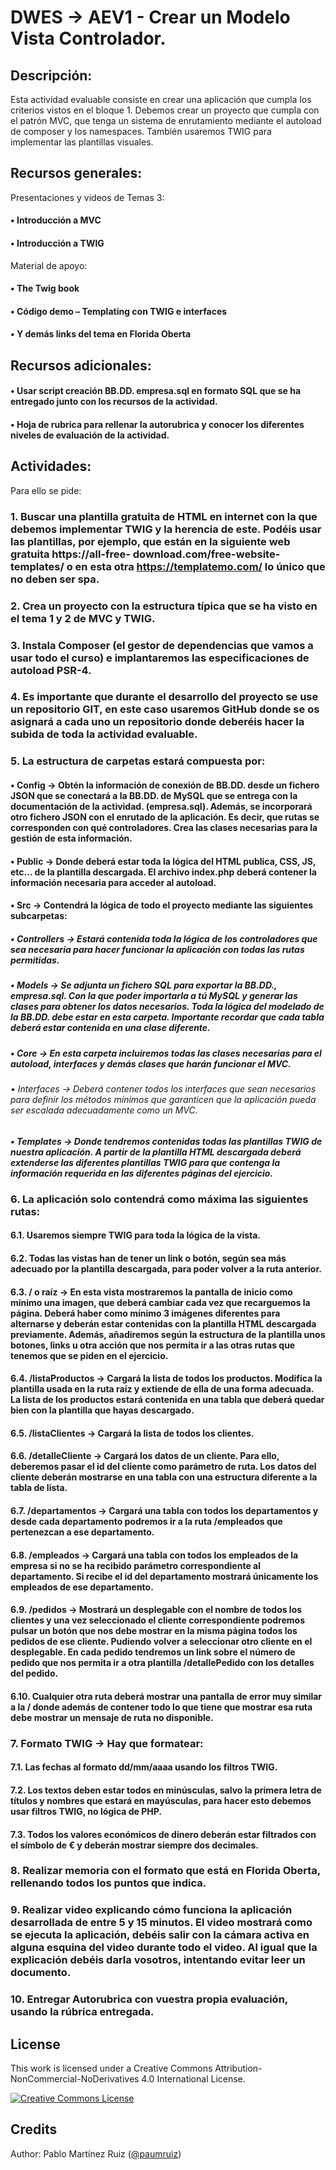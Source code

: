 # DWES → AEV1 - Crear un Modelo Vista Controlador.

## Descripción:

Esta actividad evaluable consiste en crear una aplicación que cumpla los criterios vistos en el bloque 1.
Debemos crear un proyecto que cumpla con el patrón MVC, que tenga un sistema de enrutamiento mediante el
autoload de composer y los namespaces. También usaremos TWIG para implementar las plantillas visuales.

## Recursos generales:

Presentaciones y videos de Temas 3:

#### • Introducción a MVC

#### • Introducción a TWIG

Material de apoyo:

#### • The Twig book

#### • Código demo – Templating con TWIG e interfaces

#### • Y demás links del tema en Florida Oberta

## Recursos adicionales:

#### • Usar script creación BB.DD. empresa.sql en formato SQL que se ha entregado junto con los recursos de la actividad.

#### • Hoja de rubrica para rellenar la autorubrica y conocer los diferentes niveles de evaluación de la actividad.

## Actividades:

Para ello se pide:

### 1. Buscar una plantilla gratuita de HTML en internet con la que debemos implementar TWIG y la herencia de este. Podéis usar las plantillas, por ejemplo, que están en la siguiente web gratuita https://all-free- download.com/free-website-templates/ o en esta otra https://templatemo.com/ lo único que no deben ser spa.

### 2. Crea un proyecto con la estructura típica que se ha visto en el tema 1 y 2 de MVC y TWIG.

### 3. Instala Composer (el gestor de dependencias que vamos a usar todo el curso) e implantaremos las especificaciones de autoload PSR-4.

### 4. Es importante que durante el desarrollo del proyecto se use un repositorio GIT, en este caso usaremos GitHub donde se os asignará a cada uno un repositorio donde deberéis hacer la subida de toda la actividad evaluable.

### 5. La estructura de carpetas estará compuesta por:

#### • Config → Obtén la información de conexión de BB.DD. desde un fichero JSON que se conectará a la BB.DD. de MySQL que se entrega con la documentación de la actividad. (empresa.sql). Además, se incorporará otro fichero JSON con el enrutado de la aplicación. Es decir, que rutas se corresponden con qué controladores. Crea las clases necesarias para la gestión de esta información.

#### • Public → Donde deberá estar toda la lógica del HTML publica, CSS, JS, etc… de la plantilla descargada. El archivo index.php deberá contener la información necesaria para acceder al autoload.

#### • Src → Contendrá la lógica de todo el proyecto mediante las siguientes subcarpetas:

##### • Controllers → Estará contenida toda la lógica de los controladores que sea necesaria para hacer funcionar la aplicación con todas las rutas permitidas.

##### • Models → Se adjunta un fichero SQL para exportar la BB.DD., empresa.sql. Con la que poder importarla a tú MySQL y generar las clases para obtener los datos necesarios. Toda la lógica del modelado de la BB.DD. debe estar en esta carpeta. Importante recordar que cada tabla deberá estar contenida en una clase diferente.

##### • Core → En esta carpeta incluiremos todas las clases necesarias para el autoload, interfaces y demás clases que harán funcionar el MVC.

###### • Interfaces → Deberá contener todos los interfaces que sean necesarios para definir los métodos mínimos que garanticen que la aplicación pueda ser escalada adecuadamente como un MVC.

##### • Templates → Donde tendremos contenidas todas las plantillas TWIG de nuestra aplicación. A partir de la plantilla HTML descargada deberá extenderse las diferentes plantillas TWIG para que contenga la información requerida en las diferentes páginas del ejercicio.

### 6. La aplicación solo contendrá como máxima las siguientes rutas:

#### 6.1. Usaremos siempre TWIG para toda la lógica de la vista.

#### 6.2. Todas las vistas han de tener un link o botón, según sea más adecuado por la plantilla descargada, para poder volver a la ruta anterior.

#### 6.3. / o raíz → En esta vista mostraremos la pantalla de inicio como mínimo una imagen, que deberá cambiar cada vez que recarguemos la página. Deberá haber como mínimo 3 imágenes diferentes para alternarse y deberán estar contenidas con la plantilla HTML descargada previamente. Además, añadiremos según la estructura de la plantilla unos botones, links u otra acción que nos permita ir a las otras rutas que tenemos que se piden en el ejercicio.

#### 6.4. /listaProductos → Cargará la lista de todos los productos. Modifica la plantilla usada en la ruta raíz y extiende de ella de una forma adecuada. La lista de los productos estará contenida en una tabla que deberá quedar bien con la plantilla que hayas descargado.

#### 6.5. /listaClientes → Cargará la lista de todos los clientes.

#### 6.6. /detalleCliente → Cargará los datos de un cliente. Para ello, deberemos pasar el id del cliente como parámetro de ruta. Los datos del cliente deberán mostrarse en una tabla con una estructura diferente a la tabla de lista.

#### 6.7. /departamentos → Cargará una tabla con todos los departamentos y desde cada departamento podremos ir a la ruta /empleados que pertenezcan a ese departamento.

#### 6.8. /empleados → Cargará una tabla con todos los empleados de la empresa si no se ha recibido parámetro correspondiente al departamento. Si recibe el id del departamento mostrará únicamente los empleados de ese departamento.

#### 6.9. /pedidos → Mostrará un desplegable con el nombre de todos los clientes y una vez seleccionado el cliente correspondiente podremos pulsar un botón que nos debe mostrar en la misma página todos los pedidos de ese cliente. Pudiendo volver a seleccionar otro cliente en el desplegable. En cada pedido tendremos un link sobre el número de pedido que nos permita ir a otra plantilla /detallePedido con los detalles del pedido.

#### 6.10. Cualquier otra ruta deberá mostrar una pantalla de error muy similar a la / donde además de contener todo lo que tiene que mostrar esa ruta debe mostrar un mensaje de ruta no disponible.

### 7. Formato TWIG → Hay que formatear:

#### 7.1. Las fechas al formato dd/mm/aaaa usando los filtros TWIG.

#### 7.2. Los textos deben estar todos en minúsculas, salvo la primera letra de títulos y nombres que estará en mayúsculas, para hacer esto debemos usar filtros TWIG, no lógica de PHP.

#### 7.3. Todos los valores económicos de dinero deberán estar filtrados con el símbolo de € y deberán mostrar siempre dos decimales.

### 8. Realizar memoria con el formato que está en Florida Oberta, rellenando todos los puntos que indica.

### 9. Realizar video explicando cómo funciona la aplicación desarrollada de entre 5 y 15 minutos. El video mostrará como se ejecuta la aplicación, debéis salir con la cámara activa en alguna esquina del video durante todo el video. Al igual que la explicación debéis darla vosotros, intentando evitar leer un documento.

### 10. Entregar Autorubrica con vuestra propia evaluación, usando la rúbrica entregada.

## License

This work is licensed under a Creative Commons Attribution-NonCommercial-NoDerivatives 4.0 International License.

<a rel="license" href="http://creativecommons.org/licenses/by-nc-nd/4.0/"><img alt="Creative Commons License" style="border-width:0" src="https://i.creativecommons.org/l/by-nc-nd/4.0/80x15.png" /></a>

## Credits

Author: Pablo Martínez Ruiz ([@paumruiz](https://github.com/paumruiz))
